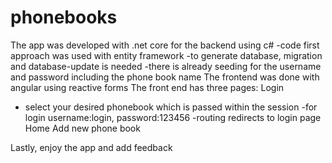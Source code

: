 # phonebooks
The app was developed with .net core for the backend using c#
-code first approach was used with entity framework
-to generate database, migration and database-update is needed
-there is already seeding for the username and password including the phone book name
The frontend was done with angular using reactive forms
The front end has three pages:
Login
- select your desired phonebook which is passed within the session
-for login username:login, password:123456
-routing redirects to login page
Home
Add new phone book

Lastly, enjoy the app and add feedback
